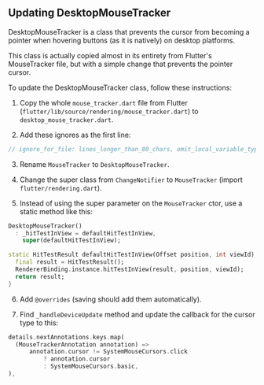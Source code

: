## Updating DesktopMouseTracker

DesktopMouseTracker is a class that prevents the cursor from becoming a pointer
when hovering buttons (as it is natively) on desktop platforms.

This class is actually copied almost in its entirety from Flutter's
MouseTracker file, but with a simple change that prevents the pointer cursor.

To update the DesktopMouseTracker class, follow these instructions:

1. Copy the whole `mouse_tracker.dart` file from Flutter
(`flutter/lib/source/rendering/mouse_tracker.dart`) to
`desktop_mouse_tracker.dart`.

2. Add these ignores as the first line:

```dart
// ignore_for_file: lines_longer_than_80_chars, omit_local_variable_types, comment_references, prefer_collection_literals, require_trailing_commas, prefer_asserts_with_message, cascade_invocations
```

3. Rename `MouseTracker` to `DesktopMouseTracker`.

4. Change the super class from `ChangeNotifier` to `MouseTracker` (import
`flutter/rendering.dart`).

5. Instead of using the super parameter on the `MouseTracker` ctor, use a
static method like this:

```dart
DesktopMouseTracker()
  : _hitTestInView = defaultHitTestInView,
    super(defaultHitTestInView);

static HitTestResult defaultHitTestInView(Offset position, int viewId) {
  final result = HitTestResult();
  RendererBinding.instance.hitTestInView(result, position, viewId);
  return result;
}
```

6. Add `@overrides` (saving should add them automatically).

7. Find `_handleDeviceUpdate` method and update the callback for the cursor
type to this:

```dart
details.nextAnnotations.keys.map(
  (MouseTrackerAnnotation annotation) =>
      annotation.cursor != SystemMouseCursors.click
          ? annotation.cursor
          : SystemMouseCursors.basic,
),
```

